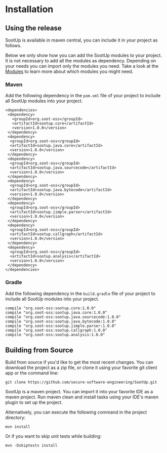 # Installation
## Using the release
SootUp is available in maven central, you can include it in your project as follows.

Below we only show how you can add the SootUp modules to your project. It is not necessary to add all the modules as dependency. 
Depending on your needs you can import only the modules you need.
Take a look at the [Modules](whatsnew.md#modular-architecture) to learn more about which modules you might need.

### Maven

 Add the following dependency in the ```pom.xml``` file of your project to include all SootUp modules into your project.
 
```
<dependencies>
 <dependency>
   <groupId>org.soot-oss</groupId>
   <artifactId>sootup.core</artifactId>
   <version>1.0.0</version>
 </dependency>
 <dependency>
  <groupId>org.soot-oss</groupId>
  <artifactId>sootup.java.core</artifactId>
  <version>1.0.0</version>
 </dependency>
 <dependency>
  <groupId>org.soot-oss</groupId>
  <artifactId>sootup.java.sourcecode</artifactId>
  <version>1.0.0</version>
 </dependency>
 <dependency>
  <groupId>org.soot-oss</groupId>
  <artifactId>sootup.java.bytecode</artifactId>
  <version>1.0.0</version>
 </dependency>
 <dependency>
  <groupId>org.soot-oss</groupId>
  <artifactId>sootup.jimple.parser</artifactId>
  <version>1.0.0</version>
 </dependency>
 <dependency>
  <groupId>org.soot-oss</groupId>
  <artifactId>sootup.callgraph</artifactId>
  <version>1.0.0</version>
 </dependency>
 <dependency>
  <groupId>org.soot-oss</groupId>
  <artifactId>sootup.analysis</artifactId>
  <version>1.0.0</version>
 </dependency>
</dependencies>
```
### Gradle

Add the following dependency in the ```build.gradle``` file of your project to include all SootUp modules into your project.

```
compile "org.soot-oss:sootup.core:1.0.0"
compile "org.soot-oss:sootup.java.core:1.0.0"
compile "org.soot-oss:sootup.java.sourcecode:1.0.0"
compile "org.soot-oss:sootup.java.bytecode:1.0.0"
compile "org.soot-oss:sootup.jimple.parser:1.0.0"
compile "org.soot-oss:sootup.callgraph:1.0.0"
compile "org.soot-oss:sootup.analysis:1.0.0"
```

## Building from Source
Build from source if you'd like to get the most recent changes.
You can download the project as a zip file, or clone it using your favorite git client app or the command line:

```
git clone https://github.com/secure-software-engineering/SootUp.git
```

SootUp is a maven project. You can import it into your favorite IDE as a maven project. Run maven clean and install tasks using your IDE's maven plugin to set up the project.

Alternatively, you can execute the following command in the project directory:

```
mvn install
```

Or if you want to skip unit tests while building:

```
mvn -Dskiptests install
```

